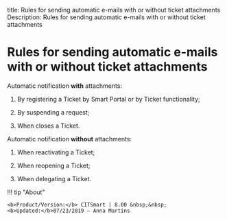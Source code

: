 title: Rules for sending automatic e-mails with or without ticket attachments
Description: Rules for sending automatic e-mails with or without ticket attachments

# Rules for sending automatic e-mails with or without ticket attachments

Automatic notification **with** attachments:

1.  By registering a Ticket by Smart Portal or by Ticket functionality;

2.  By suspending a request;

3.  When closes a Ticket.

Automatic notification **without** attachments:

1.  When reactivating a Ticket;

2.  When reopening a Ticket;

3.  When delegating a Ticket.


!!! tip "About"

    <b>Product/Version:</b> CITSmart | 8.00 &nbsp;&nbsp;
    <b>Updated:</b>07/23/2019 – Anna Martins
